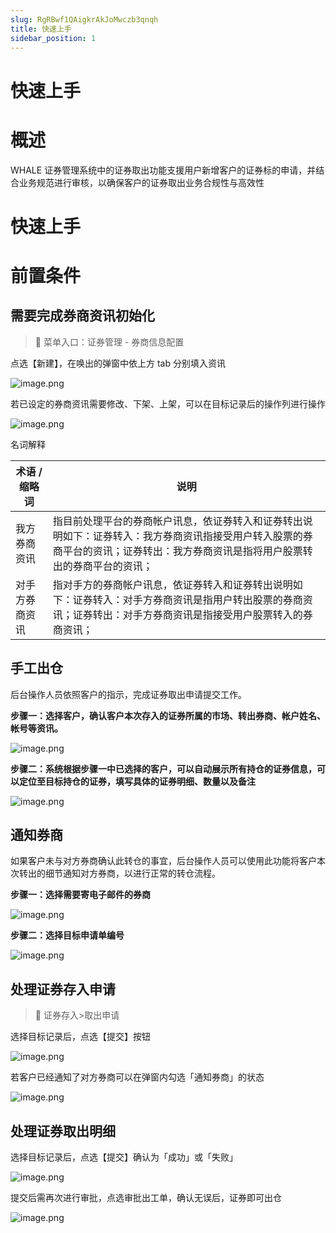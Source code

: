 ```yaml
---
slug: RgRBwf1QAigkrAkJoMwczb3qnqh
title: 快速上手
sidebar_position: 1
---
```



# 快速上手


# 概述


WHALE 证券管理系统中的证券取出功能支援用户新增客户的证券标的申请，并结合业务规范进行审核，以确保客户的证券取出业务合规性与高效性


# 快速上手


# 前置条件


## 需要完成券商资讯初始化


> 📍 菜单入口：证券管理 - 券商信息配置


点选【新建】，在唤出的弹窗中依上方 tab 分别填入资讯


![image.png](/assets/4a26d46aedae0e9ad4548e400217850a.png)


若已设定的券商资讯需要修改、下架、上架，可以在目标记录后的操作列进行操作


![image.png](/assets/c4763d1e8e46ccc55970528d4c76dd3e.png)


名词解释


| **术语 / 缩略词** | **说明**                                                                                     |
| ------------ | ------------------------------------------------------------------------------------------ |
| 我方券商资讯       | 指目前处理平台的券商帐户讯息，依证券转入和证券转出说明如下：证券转入：我方券商资讯指接受用户转入股票的券商平台的资讯；证券转出：我方券商资讯是指将用户股票转出的券商平台的资讯； |
| 对手方券商资讯      | 指对手方的券商帐户讯息，依证券转入和证券转出说明如下：证券转入：对手方券商资讯是指用户转出股票的券商资讯；证券转出：对手方券商资讯是指接受用户股票转入的券商资讯；        |


## 手工出仓


后台操作人员依照客户的指示，完成证券取出申请提交工作。


**步骤一：选择客户，确认客户本次存入的证券所属的市场、转出券商、帐户姓名、帐号等资讯。**


![image.png](/assets/147e805ac72a124efc433437ce4bbaa0.png)


**步骤二：系统根据步骤一中已选择的客户，可以自动展示所有持仓的证券信息，可以定位至目标持仓的证券，填写具体的证券明细、数量以及备注**


![image.png](/assets/c8b9f7e3dcf8bc13cc25d3d3498f9d56.png)


## 通知券商


如果客户未与对方券商确认此转仓的事宜，后台操作人员可以使用此功能将客户本次转出的细节通知对方券商，以进行正常的转仓流程。


**步骤一：选择需要寄电子邮件的券商**


![image.png](/assets/c0dd1d9a23b7867c5bce49e4a26c1c02.png)


**步骤二：选择目标申请单编号**


![image.png](/assets/7004516234f87ba3cd679d70575bfe51.png)


## 处理证券存入申请


> 📍 证券存入>取出申请


选择目标记录后，点选【提交】按钮


![image.png](/assets/23a4cdbb70a4171548dd3d34998aa916.png)


若客户已经通知了对方券商可以在弹窗内勾选「通知券商」的状态


![image.png](/assets/3cc64affd4673a7da7623883d901f3e3.png)


## 处理证券取出明细


选择目标记录后，点选【提交】确认为「成功」或「失败」


![image.png](/assets/363cfc460eef7196dff044adde5cc0e7.png)


提交后需再次进行审批，点选审批出工单，确认无误后，证券即可出仓


![image.png](/assets/90eb511e20631052467fbc1220561a47.png)


# 

